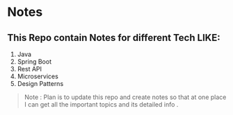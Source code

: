 # Notes

## This Repo contain Notes for different Tech LIKE:

1. Java
2. Spring Boot
3. Rest API
4. Microservices
5. Design Patterns

> Note : Plan is to update this repo and create notes so that at one place I can get all the important topics and its detailed info .
